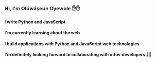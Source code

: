 ### Hi, I'm Olúwáṣeun Oyewole ✋✋
#### I write Python and JavaScript
#### I'm currently learning about the web
#### I build applications with Python and JavaScript web technologies
#### I’m definitely looking forward to collaborating with other developers 🤝🤝
